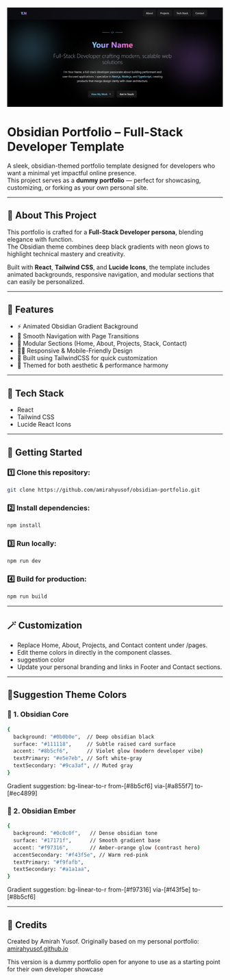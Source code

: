 ![Obsidian Portfolio Preview](./preview.png)

# Obsidian Portfolio – Full-Stack Developer Template

A sleek, obsidian-themed portfolio template designed for developers who want a minimal yet impactful online presence.  
This project serves as a **dummy portfolio** — perfect for showcasing, customizing, or forking as your own personal site.

---

## 🧠 About This Project

This portfolio is crafted for a **Full-Stack Developer persona**, blending elegance with function.  
The Obsidian theme combines deep black gradients with neon glows to highlight technical mastery and creativity.

Built with **React**, **Tailwind CSS**, and **Lucide Icons**, the template includes animated backgrounds, responsive navigation, and modular sections that can easily be personalized.

---

## 🌌 Features

- ⚡ Animated Obsidian Gradient Background  
- 🧭 Smooth Navigation with Page Transitions  
- 💼 Modular Sections (Home, About, Projects, Stack, Contact)  
- 🧑‍💻 Responsive & Mobile-Friendly Design  
- 🎨 Built using TailwindCSS for quick customization  
- 🔮 Themed for both aesthetic & performance harmony  

---

## 🧩 Tech Stack

- React  
- Tailwind CSS  
- Lucide React Icons  

---

## 🚀 Getting Started

### 1️⃣ Clone this repository:
```bash
git clone https://github.com/amirahyusof/obsidian-portfolio.git
```

### 2️⃣ Install dependencies:
```bash
npm install
```

### 3️⃣ Run locally:
```bash
npm run dev
```

### 4️⃣ Build for production:
```bash
npm run build
```
---

## 🪄 Customization

- Replace Home, About, Projects, and Contact content under /pages.
- Edit theme colors in directly in the component classes.
- suggestion color
- Update your personal branding and links in Footer and Contact sections.

---
## 🎨Suggestion Theme Colors
### 🌌 1. Obsidian Core
```bash
{
  background: "#0b0b0e",  // Deep obsidian black
  surface: "#111118",     // Subtle raised card surface
  accent: "#8b5cf6",      // Violet glow (modern developer vibe)
  textPrimary: "#e5e7eb", // Soft white-gray
  textSecondary: "#9ca3af", // Muted gray
}
```
Gradient suggestion:
bg-linear-to-r from-[#8b5cf6] via-[#a855f7] to-[#ec4899]

### 🌌 2. Obsidian Ember
```bash
{
  background: "#0c0c0f",   // Dense obsidian tone
  surface: "#17171f",      // Smooth gradient base
  accent: "#f97316",       // Amber-orange glow (contrast hero)
  accentSecondary: "#f43f5e", // Warm red-pink
  textPrimary: "#f9fafb",
  textSecondary: "#a1a1aa",
}
```
Gradient suggestion:
bg-linear-to-r from-[#f97316] via-[#f43f5e] to-[#8b5cf6]

---
## 🖤 Credits

Created by Amirah Yusof.
Originally based on my personal portfolio: [amirahyusof.github.io](https://amirahyusof.github.io/)

This version is a dummy portfolio open for anyone to use as a starting point for their own developer showcase



